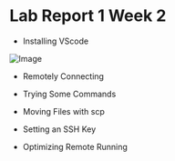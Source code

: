 # Lab Report 1 Week 2

* Installing VScode


![Image](https://8yby8sd.github.io/cse15l-lab-reports/Screenshot%202022-04-07%20174231.png)	

* Remotely Connecting

* Trying Some Commands

* Moving Files with scp

* Setting an SSH Key

* Optimizing Remote Running
